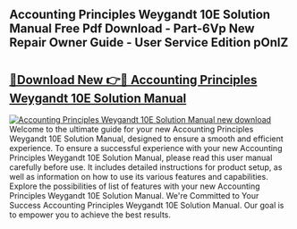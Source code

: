 ## Accounting Principles Weygandt 10E Solution Manual Free Pdf Download - Part-6Vp New Repair Owner Guide - User Service Edition pOnlZ

# <h2><a href="http://bc75195.oget.top/?id=Accounting+Principles+Weygandt+10E+Solution+Manual">🔗Download New 👉🔴 Accounting Principles Weygandt 10E Solution Manual</a></h2>

[![Accounting Principles Weygandt 10E Solution Manual new download](https://i.imgur.com/5g1atiW.png)](http://bc75195.oget.top/?id=Accounting+Principles+Weygandt+10E+Solution+Manual)
Welcome to the ultimate guide for your new Accounting Principles Weygandt 10E Solution Manual, designed to ensure a smooth and efficient experience. To ensure a successful experience with your new Accounting Principles Weygandt 10E Solution Manual, please read this user manual carefully before use. It includes detailed instructions for product setup, as well as information on how to use its various features and capabilities. Explore the possibilities of list of features with your new Accounting Principles Weygandt 10E Solution Manual. We're Committed to Your Success Accounting Principles Weygandt 10E Solution Manual. Our goal is to empower you to achieve the best results.
